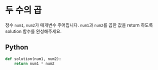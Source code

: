 # 두 수의 곱
정수 `num1`, `num2`가 매개변수 주어집니다. `num1`과 `num2`를 곱한 값을 return 하도록 solution 함수를 완성해주세요.

## Python
```python
def solution(num1, num2):
    return num1 * num2
```